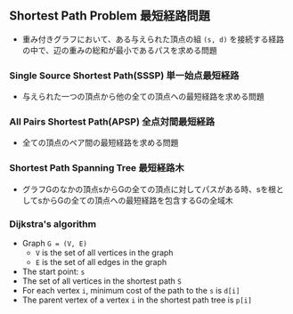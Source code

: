 ## Shortest Path Problem 最短経路問題

- 重み付きグラフにおいて、ある与えられた頂点の組 `(s, d)` を接続する経路の中で、辺の重みの総和が最小であるパスを求める問題

### Single Source Shortest Path(SSSP) 単一始点最短経路

- 与えられた一つの頂点から他の全ての頂点への最短経路を求める問題

### All Pairs Shortest Path(APSP) 全点対間最短経路

- 全ての頂点のペア間の最短経路を求める問題

### Shortest Path Spanning Tree 最短経路木

- グラフGのなかの頂点sからGの全ての頂点に対してパスがある時、sを根としてsからGの全ての頂点への最短経路を包含するGの全域木

### Dijkstra's algorithm

- Graph `G = (V, E)`
    - `V` is the set of all vertices in the graph
    - `E` is the set of all edges in the graph
- The start point: `s`
- The set of all vertices in the shortest path `S`
- For each vertex `i`, minimum cost of the path to the `s` is `d[i]`
- The parent vertex of a vertex `i` in the shortest path tree is `p[i]`

